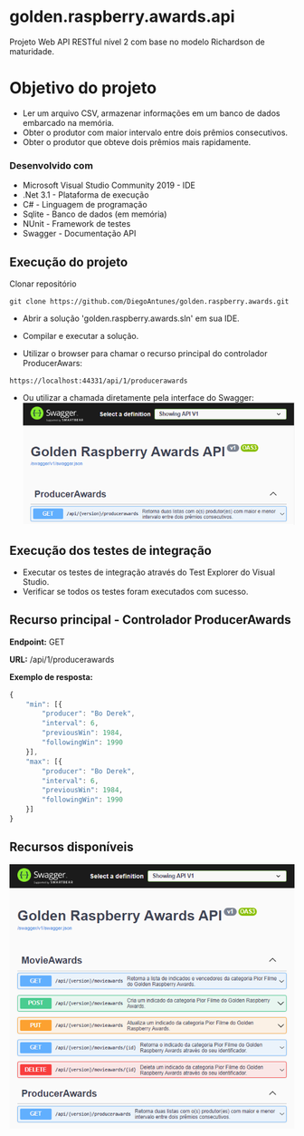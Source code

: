 # golden.raspberry.awards.api
Projeto Web API RESTful nível 2 com base no modelo Richardson de maturidade.

# Objetivo do projeto
- Ler um arquivo CSV, armazenar informações em um banco de dados embarcado na memória.
- Obter o produtor com maior intervalo entre dois prêmios consecutivos.
- Obter o produtor que obteve dois prêmios mais rapidamente.

### Desenvolvido com
- Microsoft Visual Studio Community 2019 - IDE
- .Net 3.1 - Plataforma de execução
- C# - Linguagem de programação
- Sqlite - Banco de dados (em memória)
- NUnit - Framework de testes
- Swagger - Documentação API

## Execução do projeto
Clonar repositório
```
git clone https://github.com/DiegoAntunes/golden.raspberry.awards.git
```
- Abrir a solução 'golden.raspberry.awards.sln' em sua IDE.
- Compilar e executar a solução.

- Utilizar o browser para chamar o recurso principal do controlador ProducerAwars:
```
https://localhost:44331/api/1/producerawards
```
- Ou utilizar a chamada diretamente pela interface do Swagger:
![ProducerAwards Controller](./ProducerAwards.png)

## Execução dos testes de integração
- Executar os testes de integração através do Test Explorer do Visual Studio.
- Verificar se todos os testes foram executados com sucesso.

## Recurso principal - Controlador ProducerAwards

**Endpoint:** GET

**URL:** /api/1/producerawards

**Exemplo de resposta:**
```javascript
{
	"min": [{
		"producer": "Bo Derek",
		"interval": 6,
		"previousWin": 1984,
		"followingWin": 1990
	}],
	"max": [{
		"producer": "Bo Derek",
		"interval": 6,
		"previousWin": 1984,
		"followingWin": 1990
	}]
}
```

## Recursos disponíveis

![SwaggerResources](./SwaggerResources.png)